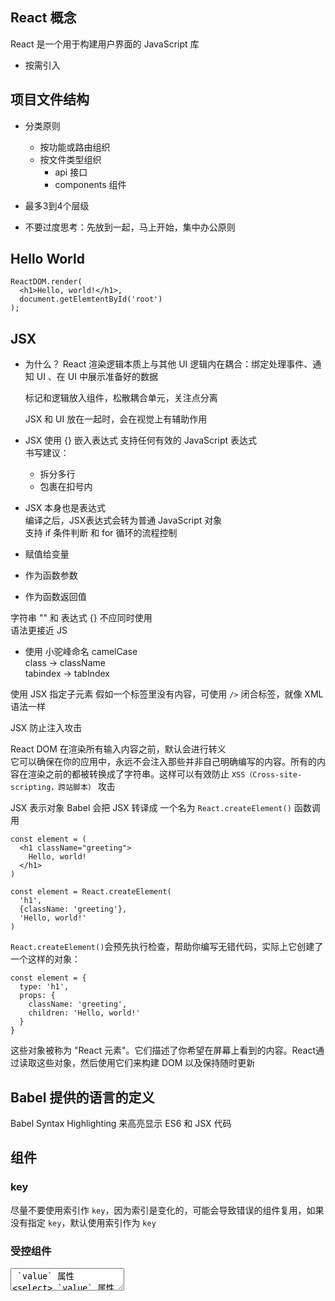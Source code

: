 ## React 概念
React 是一个用于构建用户界面的 JavaScript 库  
- 按需引入


## 项目文件结构
- 分类原则
  - 按功能或路由组织
  - 按文件类型组织
    - api 接口
    - components 组件

- 最多3到4个层级
- 不要过度思考：先放到一起，马上开始，集中办公原则

## Hello World
```
ReactDOM.render(
  <h1>Hello, world!</h1>,
  document.getElemtentById('root')
);
```

## JSX

- 为什么？
  React 渲染逻辑本质上与其他 UI 逻辑内在耦合：绑定处理事件、通知 UI 、在 UI 中展示准备好的数据  

  标记和逻辑放入组件，松散耦合单元，关注点分离  

  JSX 和 UI 放在一起时，会在视觉上有辅助作用  

- JSX 使用 {} 嵌入表达式
  支持任何有效的 JavaScript 表达式  
  书写建议：
  - 拆分多行
  - 包裹在扣号内
  
- JSX 本身也是表达式  
编译之后，JSX表达式会转为普通 JavaScript 对象  
支持 if 条件判断 和 for 循环的流程控制  
- 赋值给变量  
- 作为函数参数  
- 作为函数返回值   

字符串 "" 和 表达式 {} 不应同时使用  
语法更接近 JS
-  使用 小驼峰命名 camelCase  
  class -> className  
  tabindex -> tabIndex  

使用 JSX 指定子元素
假如一个标签里没有内容，可使用 `/>` 闭合标签，就像 XML 语法一样

JSX 防止注入攻击

React DOM 在渲染所有输入内容之前，默认会进行转义  
它可以确保在你的应用中，永远不会注入那些并非自己明确编写的内容。所有的内容在渲染之前的都被转换成了字符串。这样可以有效防止 `XSS（Cross-site-scripting，跨站脚本）` 攻击  

JSX 表示对象
Babel 会把 JSX 转译成 一个名为 `React.createElement()` 函数调用

```
const element = (
  <h1 className="greeting">
    Hello, world!
  </h1>
)
```

```
const element = React.createElement(
  'h1',
  {className: 'greeting'},
  'Hello, world!'
)
```

`React.createElement()`会预先执行检查，帮助你编写无错代码，实际上它创建了一个这样的对象：
```
const element = {
  type: 'h1',
  props: {
    className: 'greeting',
    children: 'Hello, world!'
  }
}
```
这些对象被称为 "React 元素"。它们描述了你希望在屏幕上看到的内容。React通过读取这些对象，然后使用它们来构建 DOM 以及保持随时更新 


## Babel 提供的语言的定义  
Babel Syntax Highlighting 来高亮显示 ES6 和 JSX 代码  

## 组件
### key
尽量不要使用索引作 `key`，因为索引是变化的，可能会导致错误的组件复用，如果没有指定 `key`，默认使用索引作为 `key`  

### 受控组件
<textarea> `value` 属性  
<select> `value` 属性  

受控组件指定 `value` ，会阻止用户更改输入   
但是当 `value` 为 `null` 或 `undefined` 时，表单再次可编辑  

缺点：
需要为数据变化的每种方式都编写事件处理函数
### 非受控组件
使用ref